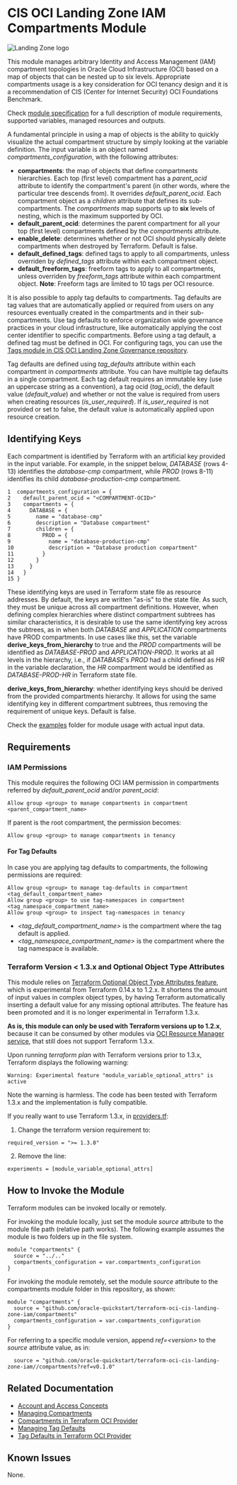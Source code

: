 # CIS OCI Landing Zone IAM Compartments Module

![Landing Zone logo](../landing_zone_300.png)

This module manages arbitrary Identity and Access Management (IAM) compartment topologies in Oracle Cloud Infrastructure (OCI) based on a map of objects that can be nested up to six levels. Appropriate compartments usage is a key consideration for OCI tenancy design and it is a recommendation of CIS (Center for Internet Security) OCI Foundations Benchmark. 

Check [module specification](./SPEC.md) for a full description of module requirements, supported variables, managed resources and outputs.

A fundamental principle in using a map of objects is the ability to quickly visualize the actual compartment structure by simply looking at the variable definition. The input variable is an object named *compartments_configuration*, with the following attributes:
- **compartments**: the map of objects that define compartments hierarchies. Each top (first level) compartment has a *parent_ocid* attribute to identify the compartment's parent (in other words, where the particular tree descends from). It overrides *default_parent_ocid*. Each compartment object as a *children* attribute that defines its sub-compartments. The *compartments* map supports up to **six** levels of nesting, which is the maximum supported by OCI.
- **default_parent_ocid**: determines the parent compartment for all your top (first level) compartments defined by the *compartments* attribute.
- **enable_delete**: determines whether or not OCI should physically delete compartments when destroyed by Terraform. Default is false.
- **default_defined_tags**: defined tags to apply to all compartments, unless overriden by *defined_tags* attribute within each compartment object.
- **default_freeform_tags**: freeform tags to apply to all compartments, unless overriden by *freeform_tags* attribute within each compartment object.
  **Note**: Freeform tags are limited to 10 tags per OCI resource.

It is also possible to apply tag defaults to compartments. Tag defaults are tag values that are automatically applied or required from users on any resources eventually created in the compartments and in their sub-compartments. Use tag defaults to enforce organization wide governance practices in your cloud infrastructure, like automatically applying the cost center identifier to specific compartments. Before using a tag default, a defined tag must be defined in OCI. For configuring tags, you can use the [Tags module in CIS OCI Landing Zone Governance repository](https://github.com/oracle-quickstart/terraform-oci-cis-landing-zone-governance/tags/).

Tag defaults are defined using *tag_defaults* attribute within each compartment in *compartments* attribute. You can have multiple tag defaults in a single compartment. Each tag default requires an immutable key (use an uppercase string as a convention), a tag ocid (*tag_ocid*), the default value (*default_value*) and whether or not the value is required from users when creating resources (*is_user_required*). If *is_user_required* is not provided or set to false, the default value is automatically applied upon resource creation.  

## Identifying Keys

Each compartment is identified by Terraform with an artificial key provided in the input variable. For example, in the snippet below, *DATABASE* (rows 4-13) identifies the *database-cmp* compartment, while *PROD* (rows 8-11) identifies its child *database-production-cmp* compartment.
```
1  compartments_configuration = { 
2    default_parent_ocid = "<COMPARTMENT-OCID>"
3    compartments = {
4      DATABASE = { 
5        name = "database-cmp" 
6        description = "Database compartment"
7        children = {
8          PROD = {
9            name = "database-production-cmp"
10           description = "Database production compartment"
11         }
12       }      
13     }
14   }
15 }    
```

These identifying keys are used in Terraform state file as resource addresses. By default, the keys are written "as-is" to the state file. As such, they must be unique across all compartment definitions. However, when defining complex hierarchies where distinct compartment subtrees has similar characteristics, it is desirable to use the same identifying key across the subtrees, as in when both *DATABASE* and *APPLICATION* compartments have PROD compartments. In use cases like this, set the variable **derive_keys_from_hierarchy** to true and the *PROD* compartments will be identified as *DATABASE-PROD* and *APPLICATION-PROD*. It works at all levels in the hierarchy, i.e., if *DATABASE*'s *PROD* had a child defined as *HR* in the variable declaration, the *HR* compartment would be identified as *DATABASE-PROD-HR* in Terraform state file.

**derive_keys_from_hierarchy**: whether identifying keys should be derived from the provided compartments hierarchy. It allows for using the same identifying key in different compartment subtrees, thus removing the requirement of unique keys. Default is false.

Check the [examples](./examples) folder for module usage with actual input data. 

## Requirements
### IAM Permissions

This module requires the following OCI IAM permission in compartments referred by *default_parent_ocid* and/or *parent_ocid*:
```
Allow group <group> to manage compartments in compartment <parent_compartment_name>
```
If parent is the root compartment, the permission becomes:
```
Allow group <group> to manage compartments in tenancy
```

#### For Tag Defaults
In case you are applying tag defaults to compartments, the following permissions are required:
```
Allow group <group> to manage tag-defaults in compartment <tag_default_compartment_name>
Allow group <group> to use tag-namespaces in compartment <tag_namespace_compartment_name>
Allow group <group> to inspect tag-namespaces in tenancy
```
- *\<tag_default_compartment_name\>* is the compartment where the tag default is applied.
- *\<tag_namespace_compartment_name\>* is the compartment where the tag namespace is available.

### Terraform Version < 1.3.x and Optional Object Type Attributes
This module relies on [Terraform Optional Object Type Attributes feature](https://developer.hashicorp.com/terraform/language/expressions/type-constraints#optional-object-type-attributes), which is experimental from Terraform 0.14.x to 1.2.x. It shortens the amount of input values in complex object types, by having Terraform automatically inserting a default value for any missing optional attributes. The feature has been promoted and it is no longer experimental in Terraform 1.3.x.

**As is, this module can only be used with Terraform versions up to 1.2.x**, because it can be consumed by other modules via [OCI Resource Manager service](https://docs.oracle.com/en-us/iaas/Content/ResourceManager/home.htm), that still does not support Terraform 1.3.x.

Upon running *terraform plan* with Terraform versions prior to 1.3.x, Terraform displays the following warning:
```
Warning: Experimental feature "module_variable_optional_attrs" is active
```

Note the warning is harmless. The code has been tested with Terraform 1.3.x and the implementation is fully compatible.

If you really want to use Terraform 1.3.x, in [providers.tf](./providers.tf):
1. Change the terraform version requirement to:
```
required_version = ">= 1.3.0"
```
2. Remove the line:
```
experiments = [module_variable_optional_attrs]
```
## How to Invoke the Module

Terraform modules can be invoked locally or remotely. 

For invoking the module locally, just set the module *source* attribute to the module file path (relative path works). The following example assumes the module is two folders up in the file system.
```
module "compartments" {
  source = "../.."
  compartments_configuration = var.compartments_configuration
}
```

For invoking the module remotely, set the module *source* attribute to the compartments module folder in this repository, as shown:
```
module "compartments" {
  source = "github.com/oracle-quickstart/terraform-oci-cis-landing-zone-iam/compartments"
  compartments_configuration = var.compartments_configuration
}
```
For referring to a specific module version, append *ref=\<version\>* to the *source* attribute value, as in:
```
  source = "github.com/oracle-quickstart/terraform-oci-cis-landing-zone-iam//compartments?ref=v0.1.0"
```

## Related Documentation
- [Account and Access Concepts](https://docs.oracle.com/en-us/iaas/Content/GSG/Concepts/concepts-account.htm#concepts-access)
- [Managing Compartments](https://docs.oracle.com/en-us/iaas/Content/Identity/Tasks/managingcompartments.htm)
- [Compartments in Terraform OCI Provider](https://registry.terraform.io/providers/oracle/oci/latest/docs/resources/identity_compartment)
- [Managing Tag Defaults](https://docs.oracle.com/en-us/iaas/Content/Tagging/Tasks/managingtagdefaults.htm)
- [Tag Defaults in Terraform OCI Provider](https://registry.terraform.io/providers/oracle/oci/latest/docs/resources/identity_tag_default)

## Known Issues
None.
